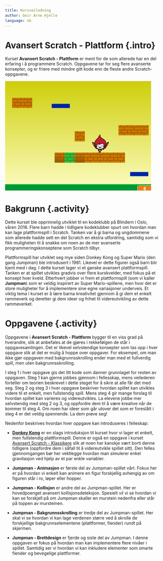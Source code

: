 ```yaml
---
title: Kursveiledning
author: Geir Arne Hjelle
language: nb
---
```



# Avansert Scratch - Plattform {.intro}

Kurset __Avansert Scratch - Plattform__ er ment for de som allerede har en del
erfaring i å programmere Scratch. Oppgavene tar for seg flere avanserte
konsepter, og er friere med mindre gitt kode enn de fleste andre
Scratch-oppgavene.

![Bilde av et plattform spill](kurs_avansert_scratch_plattform.png)


# Bakgrunn {.activity}

Dette kurset ble opprinnelig utviklet til en kodeklubb på Blindern i Oslo,
våren 2016. Flere barn hadde i tidligere kodeklubber spurt om hvordan man kan
lage plattformspill i Scratch. Tanken var å gi barna og ungdommene som allerede
hadde sett en del Scratch en ekstra utfordring, samtidig som vi fikk muligheten
til å snakke om noen av de mer avanserte programmeringskonseptene som Scratch
tilbyr.

Plattformspill har utviklet seg mye siden Donkey Kong og Super Mario (den gang
Jumpman) ble introdusert i 1981. Likevel er dette figurer også barn blir kjent
med i dag. I dette kurset lager vi et ganske avansert plattformspill. Tanken er
at spillet utvikles gradvis over flere kurskvelder, med fokus på et konsept hver
kveld. Etterhvert jobber vi frem et plattformspill (som vi kaller __Jumpman__)
som er veldig inspirert av Super Mario-spillene, men hvor det er store
muligheter for å implementere sine egne variasjoner underveis. Et viktig tema i
kurset er å lære barna kreativitet gjennom å gi dem et enkelt rammeverk og
deretter gi dem ideer og frihet til videreutvikling av dette rammeverket.


# Oppgavene {.activity}

Oppgavene i __Avansert Scratch - Plattform__ bygger til en viss grad på
hverandre, slik at anbefales at de gjøres i rekkefølgen de står i
oppgavesamlingen. Det er likevel selvstendige konsepter som tas opp i hver
oppgave slik at det er mulig å hoppe over oppgaver. For eksempel, om man ikke
gjør oppgaven med bakgrunnsskrolling ender man med et fullverdig spill, men uten
bakgrunnsskrolling.

I steg 1 i hver oppgave gis det litt kode som danner grunnlaget for resten av
oppgaven. Steg 1 kan gjerne jobbes gjennom i fellesskap, mens veilederen
forteller om teorien beskrevet i dette steget for å sikre at alle får det med
seg. Steg 2 og steg 3 i hver oppgave beskriver hvordan spillet kan utvikles
videre til et enkelt, men fullstendig spill. Mens steg 4 gir mange forslag til
hvordan spillet kan varieres og videreutvikles. La elevene jobbe mer selvstendig
med steg 2 og 3, og oppfordre dem til å være kreative når de kommer til steg 4.
Om noen har ideer som går utover det som er foreslått i steg 4 er det veldig
spennende. La dem prøve seg!

Nedenfor beskrives hvordan hver oppgave kan introduseres i felleskap:

+ [__Donkey Kong__](../donkey_kong/donkey_kong.html) er en slags introduksjon
  til kurset hvor vi lager et enkelt, men fullstendig plattformspill. Denne er
  også en oppgave i kurset [Avansert Scratch -
  Klassikere](../veiledning_kurs_avansert_klassikere/kurs_avansert_scratch_klassikere.html)
  slik at noen har kanskje
  vært borti denne tidligere (oppfordre dem i såfall til å videreutvikle spillet
  sitt). Den felles gjennomgangen bør her vektlegge hvordan man simulerer enkel
  gravitasjon ved hjelp av et par enkle variabler.

+ __Jumpman - Animasjon__ er første del av Jumpman-spillet vårt. Fokus her er på
  hvordan vi enkelt kan animere en figur forskjellig avhengig av om figuren står
  i ro, løper eller hopper.

+ __Jumpman - Kollisjon__ er andre del av Jumpman-spillet. Her er hovedpoenget
  avansert kollisjonsdeteksjon. Spesielt vil vi se hvordan vi kan se forskjell
  på om Jumpman skaller en murstein nedenfra eller står på toppen av mursteinen.

+ __Jumpman - Bakgrunnsskrolling__ er tredje del av Jumpman-spillet. Her skal vi
  se hvordan vi kan lage verdenen større ved å skrolle de forskjellige
  bakgrunnselementene (plattformer, fiender) rundt på skjermen.

+ __Jumpman - Brettdesign__ er fjerde og siste del av Jumpman. I denne oppgaven
  er fokus på hvordan man kan implementere flere nivåer i spillet. Samtidig ser
  vi hvordan vi kan inkludere elementer som smarte fiender og bevegelige
  plattformer.
